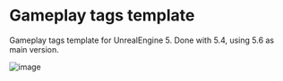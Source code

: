 # Gameplay tags template

Gameplay tags template for UnrealEngine 5. Done with 5.4, using 5.6 as main version.

![image](https://github.com/user-attachments/assets/5532e4ab-5496-414c-9147-2a2a108654e6)
